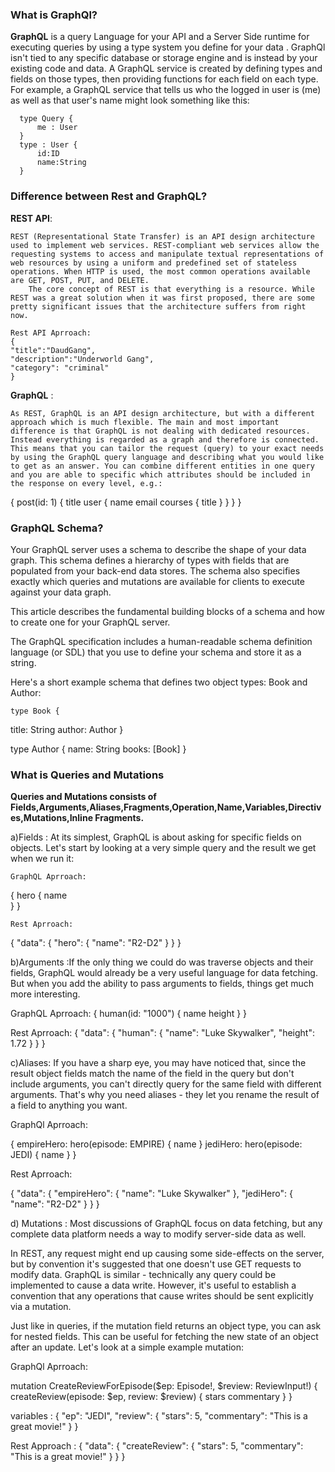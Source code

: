 <h3>What is GraphQl?</h3>

**GraphQL** is a query Language  for your API and a Server Side runtime for executing queries by using a type system you define for your data . GraphQl isn't tied to any specific database  or storage  engine and is instead by your existing code and data. 
      A GraphQL service is created by defining types and fields on those types, then providing functions for each field on each type. For example, a GraphQL service that tells us who the logged in user is (me) as well as that user's name might look something like this:

      type Query {
          me : User
      }
      type : User {
          id:ID 
          name:String
      }


<h3>Difference between Rest and GraphQL?</h3>


**REST API**:

    REST (Representational State Transfer) is an API design architecture used to implement web services. REST-compliant web services allow the requesting systems to access and manipulate textual representations of web resources by using a uniform and predefined set of stateless operations. When HTTP is used, the most common operations available are GET, POST, PUT, and DELETE.
        The core concept of REST is that everything is a resource. While REST was a great solution when it was first proposed, there are some pretty significant issues that the architecture suffers from right now.
 
    Rest API Aprroach:
    {
    "title":"DaudGang",
    "description":"Underworld Gang",
    "category": "criminal"
    }


**GraphQL** : 

    As REST, GraphQL is an API design architecture, but with a different approach which is much flexible. The main and most important difference is that GraphQL is not dealing with dedicated resources. Instead everything is regarded as a graph and therefore is connected. This means that you can tailor the request (query) to your exact needs by using the GraphQL query language and describing what you would like to get as an answer. You can combine different entities in one query and you are able to specific which attributes should be included in the response on every level, e.g.:
{
     post(id: 1) {
        title
        user {
            name
            email
            courses {
                title
            }
        }
     }
}

<h3>GraphQL Schema?</h3>

  Your GraphQL server uses a schema to describe the shape of your data graph. This schema defines a hierarchy of types with fields that are populated from your back-end data stores. The schema also specifies exactly which queries and mutations are available for clients to execute against your data graph.

This article describes the fundamental building blocks of a schema and how to create one for your GraphQL server.

The GraphQL specification includes a human-readable schema definition language (or SDL) that you use to define your schema and store it as a string.

Here's a short example schema that defines two object types: Book and Author:

    type Book {
  title: String
  author: Author
}

type Author {
  name: String
  books: [Book]
}

<h3>What is Queries and Mutations</h3>

 **Queries and Mutations consists of Fields,Arguments,Aliases,Fragments,Operation,Name,Variables,Directives,Mutations,Inline Fragments.**

a)Fields : At its simplest, GraphQL is about asking for specific fields on objects. Let's start by looking at a very simple query and the result we get when we run it:

    GraphQL Aprroach:
{
      hero {
    name    
  }
}

    Rest Aprroach:

{
  "data": {
    "hero": {
      "name": "R2-D2"
    }
  }
}

b)Arguments :If the only thing we could do was traverse objects and their fields, GraphQL would already be a very useful language for data fetching. But when you add the ability to pass arguments to fields, things get much more interesting.

GraphQL Aprroach:
{
  human(id: "1000") {
    name
    height
  }
}

 Rest Aprroach:
{
  "data": {
    "human": {
      "name": "Luke Skywalker",
      "height": 1.72
    }
  }
}

c)Aliases: If you have a sharp eye, you may have noticed that, since the result object fields match the name of the field in the query but don't include arguments, you can't directly query for the same field with different arguments. That's why you need aliases - they let you rename the result of a field to anything you want.

GraphQl Aprroach:

{
  empireHero: hero(episode: EMPIRE) {
    name
  }
  jediHero: hero(episode: JEDI) {
    name
  }
}

Rest Aprroach:

{
  "data": {
    "empireHero": {
      "name": "Luke Skywalker"
    },
    "jediHero": {
      "name": "R2-D2"
    }
  }
}

d) Mutations : Most discussions of GraphQL focus on data fetching, but any complete data platform needs a way to modify server-side data as well.

In REST, any request might end up causing some side-effects on the server, but by convention it's suggested that one doesn't use GET requests to modify data. GraphQL is similar - technically any query could be implemented to cause a data write. However, it's useful to establish a convention that any operations that cause writes should be sent explicitly via a mutation.

Just like in queries, if the mutation field returns an object type, you can ask for nested fields. This can be useful for fetching the new state of an object after an update. Let's look at a simple example mutation:


GraphQl Aprroach:

mutation CreateReviewForEpisode($ep: Episode!, $review: ReviewInput!) {
  createReview(episode: $ep, review: $review) {
    stars
    commentary
  }
}

variables : {
  "ep": "JEDI",
  "review": {
    "stars": 5,
    "commentary": "This is a great movie!"
  }
}

Rest Approach :
{
  "data": {
    "createReview": {
      "stars": 5,
      "commentary": "This is a great movie!"
    }
  }
}

